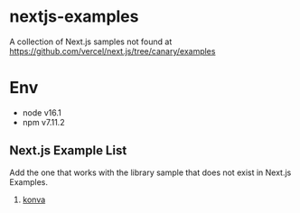 # nextjs-examples
A collection of Next.js samples not found at https://github.com/vercel/next.js/tree/canary/examples

# Env
- node v16.1
- npm v7.11.2

## Next.js Example List
Add the one that works with the library sample that does not exist in Next.js Examples.

1. [konva](https://github.com/ogasawaraShinnosuke/nextjs-examples/tree/main/konva)
